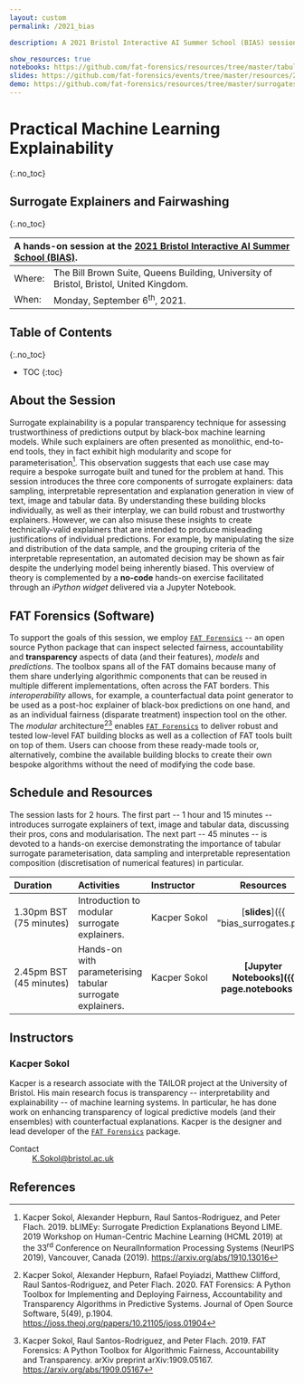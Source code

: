 ```yaml
---
layout: custom
permalink: /2021_bias

description: A 2021 Bristol Interactive AI Summer School (BIAS) session with a hands-on component

show_resources: true
notebooks: https://github.com/fat-forensics/resources/tree/master/tabular_surrogate_builder/
slides: https://github.com/fat-forensics/events/tree/master/resources/2021_BIAS-summer-school/slides/
demo: https://github.com/fat-forensics/resources/tree/master/surrogates_overview/
---
```


# Practical Machine Learning Explainability #
{:.no_toc}
## Surrogate Explainers and Fairwashing ##
{:.no_toc}

<table>
  <thead>
    <tr>
      <th style="text-align: left" colspan="2">A hands-on session at the <a href="https://www.bristol.ac.uk/cdt/interactive-ai/events/bias-summer-school/">2021 Bristol Interactive AI Summer School (BIAS)</a>.</th>
    </tr>
  </thead>
  <tbody>
    <tr>
      <td style="text-align: left">Where:</td>
      <td style="text-align: left">The Bill Brown Suite, Queens Building, University of Bristol, Bristol, United Kingdom.</td>
    </tr>
    <tr>
      <td style="text-align: left">When:</td>
      <td style="text-align: left">Monday, September 6<sup>th</sup>, 2021.</td>
    </tr>
  </tbody>
</table>

## Table of Contents ##
{:.no_toc}

* TOC
{:toc}

## About the Session ##
Surrogate explainability is a popular transparency technique for assessing
trustworthiness of predictions output by black-box machine learning models.
While such explainers are often presented as monolithic, end-to-end tools,
they in fact exhibit high modularity and scope for parameterisation[^2].
This observation suggests that each use case may require a bespoke surrogate
built and tuned for the problem at hand.
This session introduces the three core components of surrogate explainers:
data sampling, interpretable representation and explanation generation
in view of text, image and tabular data.
By understanding these building blocks individually, as well as their interplay,
we can build robust and trustworthy explainers.
However, we can also misuse these insights to create technically-valid
explainers that are intended to produce misleading justifications of
individual predictions.
For example, by manipulating the size and distribution of the data sample, and
the grouping criteria of the interpretable representation, an automated decision
may be shown as fair despite the underlying model being inherently biased.
This overview of theory is complemented by a **no-code** hands-on exercise
facilitated through an *iPython widget* delivered via a Jupyter Notebook.

## FAT Forensics (Software) ##
To support the goals of this session, we employ
[`FAT Forensics`](https://fat-forensics.org/) -- an open source Python package
that can inspect selected fairness, accountability and **transparency** aspects
of data (and their features), *models* and *predictions*.
The toolbox spans all of the FAT domains because many of them share underlying
algorithmic components that can be reused in multiple different
implementations, often across the FAT borders.
This *interoperability* allows, for example, a counterfactual data point
generator to be used as a post-hoc explainer of black-box predictions on
one hand, and as an individual fairness (disparate treatment) inspection tool
on the other.
The *modular* architecture[^1][^3] enables
[`FAT Forensics`](https://fat-forensics.org/) to deliver robust and tested
low-level FAT building blocks as well as a collection of FAT tools built on top
of them.
Users can choose from these ready-made tools or, alternatively, combine the
available building blocks to create their own bespoke algorithms without the
need of modifying the code base.

## Schedule and Resources ##
The session lasts for 2 hours.
The first part -- 1 hour and 15 minutes -- introduces surrogate explainers of
text, image and tabular data, discussing their pros, cons and modularisation.
The next part -- 45 minutes -- is devoted to a hands-on exercise demonstrating
the importance of tabular surrogate parameterisation, data sampling and
interpretable representation composition (discretisation of numerical features)
in particular.

| Duration | Activities | Instructor | Resources |
|:---------|:-----------|:-----------|:---------:|
| 1.30pm BST<br>(75&nbsp;minutes) | Introduction to modular surrogate explainers. | Kacper&nbsp;Sokol | [**slides**]({{ "bias_surrogates.pdf" | prepend: page.slides }}) <br> [**demonstration**]({{ page.demo }}) |
| 2.45pm BST<br>(45&nbsp;minutes) | Hands-on with parameterising tabular surrogate explainers. | Kacper&nbsp;Sokol | **[Jupyter<br>Notebooks]({{ page.notebooks }})** |

## Instructors ##

### Kacper Sokol ###
Kacper is a research associate with the TAILOR project at
the University of Bristol.
His main research focus is transparency -- interpretability and
explainability -- of machine learning systems.
In particular, he has done work on enhancing transparency of logical predictive
models (and their ensembles) with counterfactual explanations.
Kacper is the designer and lead developer of the
[`FAT Forensics`](https://fat-forensics.org/) package.

<dl>
  <dt>Contact</dt>
  <dd><a href="mailto: K.Sokol@bristol.ac.uk">K.Sokol@bristol.ac.uk</a></dd>
</dl>

## References ##

[^1]: Kacper Sokol, Alexander Hepburn, Rafael Poyiadzi, Matthew Clifford,
      Raul Santos-Rodriguez, and Peter Flach. 2020. FAT Forensics: A Python
      Toolbox for Implementing and Deploying Fairness, Accountability and
      Transparency Algorithms in Predictive Systems. Journal of Open Source
      Software, 5(49), p.1904.
      <https://joss.theoj.org/papers/10.21105/joss.01904>

[^2]: Kacper Sokol, Alexander Hepburn, Raul Santos-Rodriguez, and
      Peter Flach. 2019. bLIMEy: Surrogate Prediction Explanations Beyond
      LIME. 2019 Workshop on Human-Centric Machine Learning (HCML 2019) at the
      33<sup>rd</sup> Conference on NeuralInformation Processing Systems
      (NeurIPS 2019), Vancouver, Canada (2019).
      <https://arxiv.org/abs/1910.13016>

[^3]: Kacper Sokol, Raul Santos-Rodriguez, and Peter Flach. 2019. FAT
      Forensics: A Python Toolbox for Algorithmic Fairness, Accountability and
      Transparency. arXiv preprint arXiv:1909.05167.
      <https://arxiv.org/abs/1909.05167>
